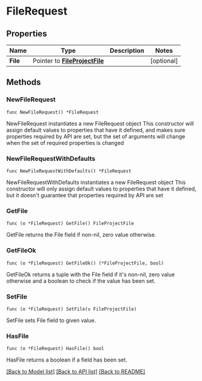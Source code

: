 # FileRequest

## Properties

Name | Type | Description | Notes
------------ | ------------- | ------------- | -------------
**File** | Pointer to [**FileProjectFile**](FileProjectFile.md) |  | [optional] 

## Methods

### NewFileRequest

`func NewFileRequest() *FileRequest`

NewFileRequest instantiates a new FileRequest object
This constructor will assign default values to properties that have it defined,
and makes sure properties required by API are set, but the set of arguments
will change when the set of required properties is changed

### NewFileRequestWithDefaults

`func NewFileRequestWithDefaults() *FileRequest`

NewFileRequestWithDefaults instantiates a new FileRequest object
This constructor will only assign default values to properties that have it defined,
but it doesn't guarantee that properties required by API are set

### GetFile

`func (o *FileRequest) GetFile() FileProjectFile`

GetFile returns the File field if non-nil, zero value otherwise.

### GetFileOk

`func (o *FileRequest) GetFileOk() (*FileProjectFile, bool)`

GetFileOk returns a tuple with the File field if it's non-nil, zero value otherwise
and a boolean to check if the value has been set.

### SetFile

`func (o *FileRequest) SetFile(v FileProjectFile)`

SetFile sets File field to given value.

### HasFile

`func (o *FileRequest) HasFile() bool`

HasFile returns a boolean if a field has been set.


[[Back to Model list]](../README.md#documentation-for-models) [[Back to API list]](../README.md#documentation-for-api-endpoints) [[Back to README]](../README.md)



